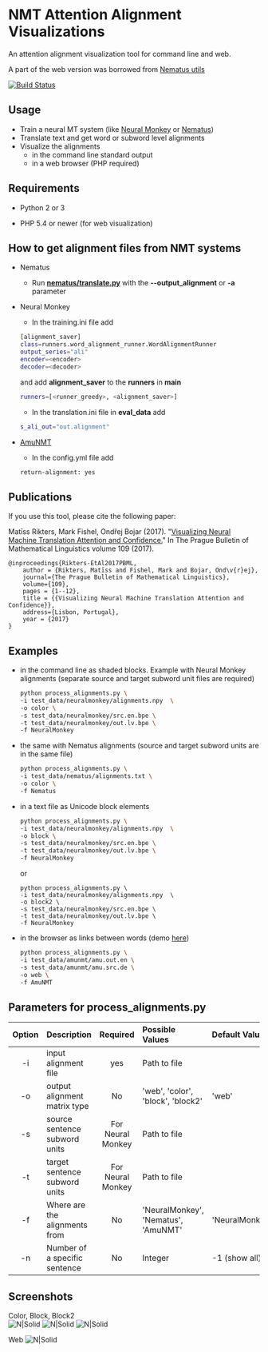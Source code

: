 # NMT Attention Alignment Visualizations
An attention alignment visualization tool for command line and web. 

A part of the web version was borrowed from [Nematus utils](https://github.com/rsennrich/nematus/tree/master/utils)

[![Build Status](https://travis-ci.org/M4t1ss/SoftAlignments.svg?branch=master)](https://travis-ci.org/M4t1ss/SoftAlignments)

Usage
---------

  - Train a neural MT system (like [Neural Monkey](https://github.com/ufal/neuralmonkey/) or [Nematus](https://github.com/rsennrich/nematus/))
  - Translate text and get word or subword level alignments
  - Visualize the alignments
    - in the command line standard output
    - in a web browser (PHP required)

Requirements
---------

* Python 2 or 3

* PHP 5.4 or newer (for web visualization)

How to get alignment files from NMT systems
---------

* Nematus
	* Run [**nematus/translate.py**](https://github.com/rsennrich/nematus/#using-a-trained-model) with the **--output_alignment** or **-a** parameter

* Neural Monkey
	* In the training.ini file add

	```sh
	[alignment_saver]
	class=runners.word_alignment_runner.WordAlignmentRunner
	output_series="ali"
	encoder=<encoder>
	decoder=<decoder>
	```

	and add __alignment_saver__ to the __runners__ in **main**

	```sh
	runners=[<runner_greedy>, <alignment_saver>]
	```

	* In the translation.ini file in **eval_data** add
	```sh
	s_ali_out="out.alignment"
	```

* [AmuNMT](https://github.com/barvins/amunmt)
	* In the config.yml file add
	```sh
	return-alignment: yes
	```
	
Publications
---------

If you use this tool, please cite the following paper:

Matīss Rikters, Mark Fishel, Ondřej Bojar (2017). "[Visualizing Neural Machine Translation Attention and Confidence.](https://ufal.mff.cuni.cz/pbml)" In The Prague Bulletin of Mathematical Linguistics volume 109 (2017).

```
@inproceedings{Rikters-EtAl2017PBML,
	author = {Rikters, Matīss and Fishel, Mark and Bojar, Ond\v{r}ej},
	journal={The Prague Bulletin of Mathematical Linguistics},
	volume={109},
	pages = {1--12},
	title = {{Visualizing Neural Machine Translation Attention and Confidence}},
	address={Lisbon, Portugal},
	year = {2017}
}
```
	
Examples
---------

  - in the command line as shaded blocks. Example with Neural Monkey alignments (separate source and target subword unit files are required)
	
	```sh
	python process_alignments.py \
	-i test_data/neuralmonkey/alignments.npy  \
	-o color \
	-s test_data/neuralmonkey/src.en.bpe \
	-t test_data/neuralmonkey/out.lv.bpe \
	-f NeuralMonkey
	```
	
  - the same with Nematus alignments (source and target subword units are in the same file)
	
	```sh
	python process_alignments.py \
	-i test_data/nematus/alignments.txt \
	-o color \
	-f Nematus
	```
	
  - in a text file as Unicode block elements
	
	```sh
	python process_alignments.py \
	-i test_data/neuralmonkey/alignments.npy  \
	-o block \
	-s test_data/neuralmonkey/src.en.bpe \
	-t test_data/neuralmonkey/out.lv.bpe \
	-f NeuralMonkey
	```
	
	  or
		
		python process_alignments.py \
		-i test_data/neuralmonkey/alignments.npy  \
		-o block2 \
		-s test_data/neuralmonkey/src.en.bpe \
		-t test_data/neuralmonkey/out.lv.bpe \
		-f NeuralMonkey
	
  - in the browser as links between words (demo [here](http://lielakeda.lv/other/NLP/alignments/?s=19))
	
	```sh
	python process_alignments.py \
	-i test_data/amunmt/amu.out.en \
	-s test_data/amunmt/amu.src.de \
	-o web \
	-f AmuNMT
	```

Parameters for process_alignments.py
---------

| Option | Description                   | Required 		 | Possible Values 			 			| Default Value  |
|:------:|:------------------------------|:-----------------:|:-------------------------------------|:---------------|
| -i     | input alignment file			 | yes     			 | Path to file							|				 |
| -o     | output alignment matrix type	 | No      		 	 | 'web', 'color', 'block', 'block2'	| 'web'			 |
| -s     | source sentence subword units | For Neural Monkey | Path to file			  	 			|				 |
| -t     | target sentence subword units | For Neural Monkey | Path to file			  	 			|				 |
| -f     | Where are the alignments from | No     	 		 | 'NeuralMonkey', 'Nematus', 'AmuNMT' 	| 'NeuralMonkey' |
| -n     | Number of a specific sentence | No     	 		 | Integer 								| -1 (show all)	 |

Screenshots
---------
Color, Block, Block2  
![N|Solid](https://github.com/M4t1ss/sAliViz/blob/master/assets/colorAlignments.PNG?raw=true) ![N|Solid](https://github.com/M4t1ss/sAliViz/blob/master/assets/blockAlignments.PNG?raw=true) ![N|Solid](https://github.com/M4t1ss/sAliViz/blob/master/assets/block2.png?raw=true) 

Web
![N|Solid](https://github.com/M4t1ss/sAliViz/blob/master/assets/webAlignments.PNG?raw=true)
